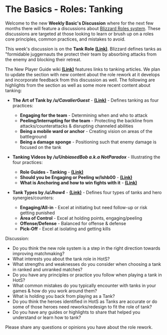 # The Basics - Roles: Tanking

Welcome to the new **Weekly Basic's Discussion** where for the next few months there will feature a discussions about [Blizzard Roles system](https://heroesofthestorm.com/en-us/blog/22921910/hero-role-expansion-2019-3-18/).  These discussions are targeted at those looking to learn or brush up on a roles core principles, common practices, and mistakes to avoid.
  
This week's discussion is on the **Tank Role** [**(Link)**](https://heroesofthestorm.gamepedia.com/Tank).  Blizzard defines tanks as "formidable juggernauts the protect their team by absorbing attacks from the enemy and blocking their retreat.  
  
The New Player Guide wiki [**(Link)**](https://www.reddit.com/r/heroesofthestorm/wiki/newplayerguide#wiki_how_to_tank.2C_support_and_dps) features links to tanking articles.  We plan to update the section with new content about the role rework at it develops and incorporate feedback from this discussion as well.  The following are highlights from the section as well as some more recent content about tanking:
  
* **The Art of Tank by */u/CavalierGuest*** - [**(Link)**](https://docs.google.com/document/d/1efiJPDPIvUez4tD0B1mfp9Kq9d-sLhvh6aPB5O045M0/edit) - Defines tanking as four practices:

  * **Engaging for the team** - Determining when and who to attack  
  * **Peeling/Interrupting for the team** - Protecting the backline from attacks/counterattacks & disrupting channeled abilities
  * **Being a mobile ward or anchor** - Creating vision on areas of the battleground
  * **Being a damage sponge** - Positioning such that enemy damage is focused on the tank  

* **Tanking Videos by */u/UnbiasedBob a.k.a NotParadox*** - Illustrating the four practices:

  * **Role Guides - Tanking** - [**(Link)**](https://youtu.be/8dhL3_e2NZY)  
  * **Should you be Engaging or Peeling w/Ishb00** - [**(Link)**](https://www.youtube.com/watch?v=sEx-E8qpAig&feature=youtu.be) 
  * **What is Anchoring and how to win fights with it** - [**(Link)**](https://www.youtube.com/watch?v=l2DjQU8-IUw)  

* **Tank Types by */u/Jhow4*** - [**(Link)**](https://docs.google.com/spreadsheets/d/1kaCyFJ5DFz_PBIscVxciqwqelyZd_ULSiTrFMx3Bsj4/edit#gid=1772220774) - Defines four types of tanks and hero synergies/counters:

  * **Engaging/All-in** - Excel at initiating but need follow-up or risk getting punished  
  * **Area of Control** - Excel at holding points, engaging/peeling
  * **Offense/Defense** - Balanced for offense & defense
  * **Pick-Off** - Excel at isolating and getting kills  

Discussion:

* Do you think the new role system is a step in the right direction towards improving matchmaking?
* What interests you about the tank role in HotS?
* What strengths and weaknesses do you consider when choosing a tank in ranked and unranked matches?
* Do you have any principles or practice you follow when playing a tank in HotS?
* What common mistakes do you typically encounter with tanks in your games & how do you work around them?
* What is holding you back from playing as a Tank?
* Do you think the heroes identified in HotS as Tanks are accurate or do some of those heroes need reworks/redesign to fit the role of tank?  
* Do you have any guides or highlights to share that helped you understand or learn how to tank?

Please share any questions or opinions you have about the role rework.